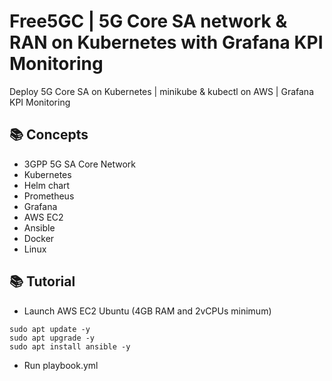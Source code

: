 # Free5GC | 5G Core SA network & RAN on Kubernetes with Grafana KPI Monitoring
Deploy 5G Core SA on Kubernetes | minikube &amp; kubectl on AWS | Grafana KPI Monitoring

## 📚 Concepts
- 3GPP 5G SA Core Network
- Kubernetes
- Helm chart
- Prometheus
- Grafana
- AWS EC2
- Ansible
- Docker
- Linux

## 📚 Tutorial
- Launch AWS EC2 Ubuntu (4GB RAM and 2vCPUs minimum)

```
sudo apt update -y
sudo apt upgrade -y
sudo apt install ansible -y
```
- Run playbook.yml

